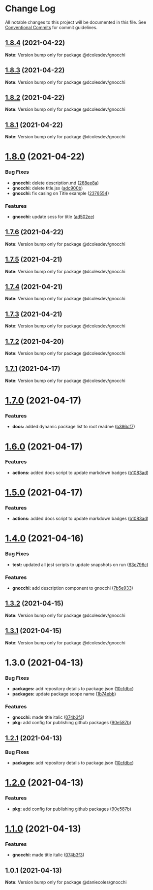 # Change Log

All notable changes to this project will be documented in this file.
See [Conventional Commits](https://conventionalcommits.org) for commit guidelines.

## [1.8.4](https://github.com/dcolesDEV/lerna-npm/compare/@dcolesdev/gnocchi@1.8.3...@dcolesdev/gnocchi@1.8.4) (2021-04-22)

**Note:** Version bump only for package @dcolesdev/gnocchi





## [1.8.3](https://github.com/dcolesDEV/lerna-npm/compare/@dcolesdev/gnocchi@1.8.2...@dcolesdev/gnocchi@1.8.3) (2021-04-22)

**Note:** Version bump only for package @dcolesdev/gnocchi





## [1.8.2](https://github.com/dcolesDEV/lerna-npm/compare/@dcolesdev/gnocchi@1.8.1...@dcolesdev/gnocchi@1.8.2) (2021-04-22)

**Note:** Version bump only for package @dcolesdev/gnocchi





## [1.8.1](https://github.com/dcolesDEV/lerna-npm/compare/@dcolesdev/gnocchi@1.8.0...@dcolesdev/gnocchi@1.8.1) (2021-04-22)

**Note:** Version bump only for package @dcolesdev/gnocchi





# [1.8.0](https://github.com/dcolesDEV/lerna-npm/compare/@dcolesdev/gnocchi@1.7.6...@dcolesdev/gnocchi@1.8.0) (2021-04-22)


### Bug Fixes

* **gnocchi:** delete description.md ([268ee8a](https://github.com/dcolesDEV/lerna-npm/commit/268ee8a5c5c6c5aa9ed98b64651a641b5288e88f))
* **gnocchi:** delete title.jsx ([adc900b](https://github.com/dcolesDEV/lerna-npm/commit/adc900bcbde7e66bc56fe4213547763d86bc0c5e))
* **gnocchi:** fix casing on Title example ([2376554](https://github.com/dcolesDEV/lerna-npm/commit/2376554f48e07b7f7b14ea12c2c1056cda5a6a44))


### Features

* **gnocchi:** update scss for title ([ad502ee](https://github.com/dcolesDEV/lerna-npm/commit/ad502ee9d530dc5a181f32e0a50e9c62cb1185ae))





## [1.7.6](https://github.com/dcolesDEV/lerna-npm/compare/@dcolesdev/gnocchi@1.7.5...@dcolesdev/gnocchi@1.7.6) (2021-04-22)

**Note:** Version bump only for package @dcolesdev/gnocchi





## [1.7.5](https://github.com/dcolesDEV/lerna-npm/compare/@dcolesdev/gnocchi@1.7.4...@dcolesdev/gnocchi@1.7.5) (2021-04-21)

**Note:** Version bump only for package @dcolesdev/gnocchi





## [1.7.4](https://github.com/dcolesDEV/lerna-npm/compare/@dcolesdev/gnocchi@1.7.3...@dcolesdev/gnocchi@1.7.4) (2021-04-21)

**Note:** Version bump only for package @dcolesdev/gnocchi





## [1.7.3](https://github.com/dcolesDEV/lerna-npm/compare/@dcolesdev/gnocchi@1.7.2...@dcolesdev/gnocchi@1.7.3) (2021-04-21)

**Note:** Version bump only for package @dcolesdev/gnocchi





## [1.7.2](https://github.com/dcolesDEV/lerna-npm/compare/@dcolesdev/gnocchi@1.7.1...@dcolesdev/gnocchi@1.7.2) (2021-04-20)

**Note:** Version bump only for package @dcolesdev/gnocchi





## [1.7.1](https://github.com/dcolesDEV/lerna-npm/compare/@dcolesdev/gnocchi@1.7.0...@dcolesdev/gnocchi@1.7.1) (2021-04-17)

**Note:** Version bump only for package @dcolesdev/gnocchi






# [1.7.0](https://github.com/dcolesDEV/lerna-npm/compare/@dcolesdev/gnocchi@1.6.0...@dcolesdev/gnocchi@1.7.0) (2021-04-17)


### Features

* **docs:** added dynamic package list to root readme ([b386cf7](https://github.com/dcolesDEV/lerna-npm/commit/b386cf7467474396011ea4cf6bb8bf6b4ecc6ee8))





# [1.6.0](https://github.com/dcolesDEV/lerna-npm/compare/@dcolesdev/gnocchi@1.4.0...@dcolesdev/gnocchi@1.6.0) (2021-04-17)


### Features

* **actions:** added docs script to update markdown badges ([b1083ad](https://github.com/dcolesDEV/lerna-npm/commit/b1083ad51cfaf04f98ea82763e4a594b471aec06))





# [1.5.0](https://github.com/dcolesDEV/lerna-npm/compare/@dcolesdev/gnocchi@1.4.0...@dcolesdev/gnocchi@1.5.0) (2021-04-17)


### Features

* **actions:** added docs script to update markdown badges ([b1083ad](https://github.com/dcolesDEV/lerna-npm/commit/b1083ad51cfaf04f98ea82763e4a594b471aec06))






# [1.4.0](https://github.com/dcolesDEV/lerna-npm/compare/@dcolesdev/gnocchi@1.3.2...@dcolesdev/gnocchi@1.4.0) (2021-04-16)


### Bug Fixes

* **test:** updated all jest scripts to update snapshots on run ([63e796c](https://github.com/dcolesDEV/lerna-npm/commit/63e796c0a1d603970ac4b566ad67504767314b9f))


### Features

* **gnocchi:** add description component to gnocchi ([7b5e933](https://github.com/dcolesDEV/lerna-npm/commit/7b5e9332b8167a19aad92afa83824cd981032216))





## [1.3.2](https://github.com/dcolesDEV/lerna-npm/compare/@dcolesdev/gnocchi@1.3.1...@dcolesdev/gnocchi@1.3.2) (2021-04-15)

**Note:** Version bump only for package @dcolesdev/gnocchi






## [1.3.1](https://github.com/dcolesDEV/lerna-npm/compare/@dcolesdev/gnocchi@1.3.0...@dcolesdev/gnocchi@1.3.1) (2021-04-15)

**Note:** Version bump only for package @dcolesdev/gnocchi





# 1.3.0 (2021-04-13)


### Bug Fixes

* **packages:** add repository details to package.json ([10cfdbc](https://github.com/dcolesDEV/lerna-npm/commit/10cfdbc4dc4ab3382dae3e4039755ce4f35a7dfc))
* **packages:** update package scope name ([1b74ebb](https://github.com/dcolesDEV/lerna-npm/commit/1b74ebb21962ba3cf87b829cb10f22ae99c703a4))


### Features

* **gnocchi:** made title italic ([074b3f3](https://github.com/dcolesDEV/lerna-npm/commit/074b3f3c1160ebb8d1346f8a6bfa086e5c431d40))
* **pkg:** add config for publishing github packages ([90e587b](https://github.com/dcolesDEV/lerna-npm/commit/90e587bde6613ffd0949863dd5f18b5caf5beaa1))





## [1.2.1](https://github.com/dcolesDEV/lerna-npm/compare/@daniecoles/gnocchi@1.2.0...@daniecoles/gnocchi@1.2.1) (2021-04-13)


### Bug Fixes

* **packages:** add repository details to package.json ([10cfdbc](https://github.com/dcolesDEV/lerna-npm/commit/10cfdbc4dc4ab3382dae3e4039755ce4f35a7dfc))





# [1.2.0](https://github.com/dcolesDEV/lerna-npm/compare/@daniecoles/gnocchi@1.1.0...@daniecoles/gnocchi@1.2.0) (2021-04-13)


### Features

* **pkg:** add config for publishing github packages ([90e587b](https://github.com/dcolesDEV/lerna-npm/commit/90e587bde6613ffd0949863dd5f18b5caf5beaa1))






# [1.1.0](https://github.com/dcolesDEV/lerna-npm/compare/@daniecoles/gnocchi@1.0.1...@daniecoles/gnocchi@1.1.0) (2021-04-13)


### Features

* **gnocchi:** made title italic ([074b3f3](https://github.com/dcolesDEV/lerna-npm/commit/074b3f3c1160ebb8d1346f8a6bfa086e5c431d40))






## 1.0.1 (2021-04-13)

**Note:** Version bump only for package @daniecoles/gnocchi
